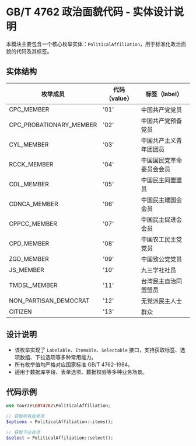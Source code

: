# GB/T 4762 政治面貌代码 - 实体设计说明

本模块主要包含一个核心枚举实体：`PoliticalAffiliation`，用于标准化政治面貌的代码及其标签。

## 实体结构

| 枚举成员 | 代码（value） | 标签（label）           |
|----------|---------------|-------------------------|
| CPC_MEMBER | '01'        | 中国共产党党员           |
| CPC_PROBATIONARY_MEMBER | '02' | 中国共产党预备党员     |
| CYL_MEMBER | '03'        | 中国共产主义青年团团员   |
| RCCK_MEMBER | '04'       | 中国国民党革命委员会会员 |
| CDL_MEMBER | '05'        | 中国民主同盟盟员         |
| CDNCA_MEMBER | '06'      | 中国民主建国会会员       |
| CPPCC_MEMBER | '07'      | 中国民主促进会会员       |
| CPD_MEMBER | '08'        | 中国农工民主党党员       |
| ZGD_MEMBER | '09'        | 中国致公党党员           |
| JS_MEMBER | '10'         | 九三学社社员             |
| TMDSL_MEMBER | '11'      | 台湾民主自治同盟盟员     |
| NON_PARTISAN_DEMOCRAT | '12' | 无党派民主人士         |
| CITIZEN | '13'           | 群众                     |

## 设计说明

- 该枚举实现了 `Labelable`、`Itemable`、`Selectable` 接口，支持获取标签、选项数组、下拉选项等多种常用能力。
- 所有枚举值均严格对应国家标准 GB/T 4762-1984。
- 适用于数据库字段、表单选项、数据校验等多种业务场景。

## 代码示例

```php
use Tourze\GBT4762\PoliticalAffiliation;

// 获取所有枚举项
$options = PoliticalAffiliation::items();

// 获取下拉选项
$select = PoliticalAffiliation::select();
```
